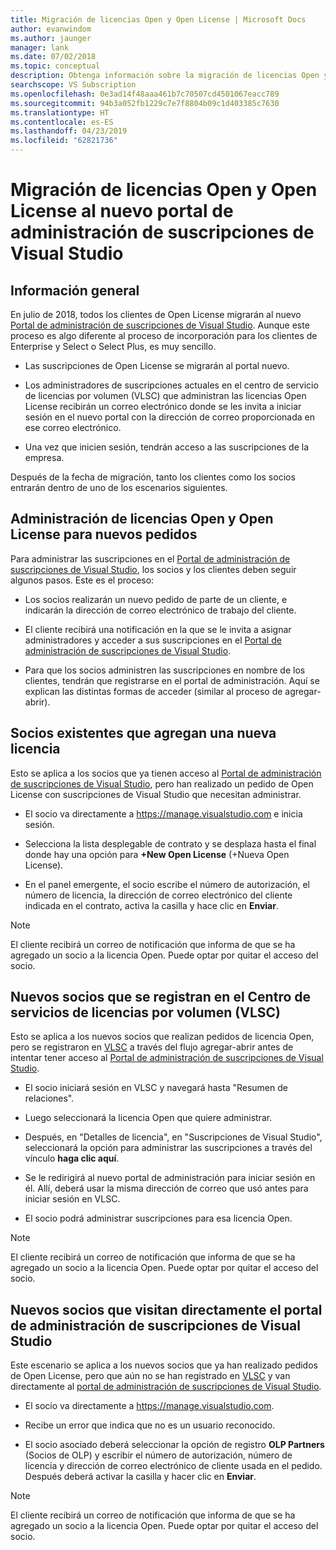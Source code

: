 ```yaml
---
title: Migración de licencias Open y Open License | Microsoft Docs
author: evanwindom
ms.author: jaunger
manager: lank
ms.date: 07/02/2018
ms.topic: conceptual
description: Obtenga información sobre la migración de licencias Open y Open License al portal de administración de suscripciones de Visual Studio.
searchscope: VS Subscription
ms.openlocfilehash: 0e3ad14f48aaa461b7c70507cd4501067eacc789
ms.sourcegitcommit: 94b3a052fb1229c7e7f8804b09c1d403385c7630
ms.translationtype: HT
ms.contentlocale: es-ES
ms.lasthandoff: 04/23/2019
ms.locfileid: "62821736"
---
```

# <a name="open-and-open-license-migration-to-the-new-visual-studio-subscriptions-administration-portal"></a>Migración de licencias Open y Open License al nuevo portal de administración de suscripciones de Visual Studio

## <a name="overview"></a>Información general

En julio de 2018, todos los clientes de Open License migrarán al nuevo [Portal de administración de suscripciones de Visual Studio](https://manage.visualstudio.com). Aunque este proceso es algo diferente al proceso de incorporación para los clientes de Enterprise y Select o Select Plus, es muy sencillo.

- Las suscripciones de Open License se migrarán al portal nuevo.

- Los administradores de suscripciones actuales en el centro de servicio de licencias por volumen (VLSC) que administran las licencias Open License recibirán un correo electrónico donde se les invita a iniciar sesión en el nuevo portal con la dirección de correo proporcionada en ese correo electrónico.

- Una vez que inicien sesión, tendrán acceso a las suscripciones de la empresa.

Después de la fecha de migración, tanto los clientes como los socios entrarán dentro de uno de los escenarios siguientes.

## <a name="open-and-open-license-management-for-new-orders"></a>Administración de licencias Open y Open License para nuevos pedidos

Para administrar las suscripciones en el [Portal de administración de suscripciones de Visual Studio](https://manage.visualstudio.com), los socios y los clientes deben seguir algunos pasos. Este es el proceso:

- Los socios realizarán un nuevo pedido de parte de un cliente, e indicarán la dirección de correo electrónico de trabajo del cliente.

- El cliente recibirá una notificación en la que se le invita a asignar administradores y acceder a sus suscripciones en el [Portal de administración de suscripciones de Visual Studio](https://manage.visualstudio.com).

- Para que los socios administren las suscripciones en nombre de los clientes, tendrán que registrarse en el portal de administración. Aquí se explican las distintas formas de acceder (similar al proceso de agregar-abrir).

## <a name="existing-partners-adding-a-new-license"></a>Socios existentes que agregan una nueva licencia

Esto se aplica a los socios que ya tienen acceso al [Portal de administración de suscripciones de Visual Studio](https://manage.visualstudio.com), pero han realizado un pedido de Open License con suscripciones de Visual Studio que necesitan administrar.

- El socio va directamente a https://manage.visualstudio.com e inicia sesión.

- Selecciona la lista desplegable de contrato y se desplaza hasta el final donde hay una opción para **+New Open License** (+Nueva Open License).

- En el panel emergente, el socio escribe el número de autorización, el número de licencia, la dirección de correo electrónico del cliente indicada en el contrato, activa la casilla y hace clic en **Enviar**.

> [!NOTE]
> El cliente recibirá un correo de notificación que informa de que se ha agregado un socio a la licencia Open. Puede optar por quitar el acceso del socio.

## <a name="new-partners-who-register-on-the-volume-licensing-service-center-vlsc"></a>Nuevos socios que se registran en el Centro de servicios de licencias por volumen (VLSC)

Esto se aplica a los nuevos socios que realizan pedidos de licencia Open, pero se registraron en [VLSC](https://www.microsoft.com/Licensing/servicecenter/default.aspx) a través del flujo agregar-abrir antes de intentar tener acceso al [Portal de administración de suscripciones de Visual Studio](https://manage.visualstudio.com).

- El socio iniciará sesión en VLSC y navegará hasta "Resumen de relaciones".

- Luego seleccionará la licencia Open que quiere administrar.

- Después, en "Detalles de licencia", en "Suscripciones de Visual Studio", seleccionará la opción para administrar las suscripciones a través del vínculo **haga clic aquí**.

- Se le redirigirá al nuevo portal de administración para iniciar sesión en él. Allí, deberá usar la misma dirección de correo que usó antes para iniciar sesión en VLSC.

- El socio podrá administrar suscripciones para esa licencia Open.

> [!NOTE]
> El cliente recibirá un correo de notificación que informa de que se ha agregado un socio a la licencia Open. Puede optar por quitar el acceso del socio.

## <a name="new-partners-visiting-the-visual-studio-subscriptions-administration-portal--directly"></a>Nuevos socios que visitan directamente el portal de administración de suscripciones de Visual Studio

Este escenario se aplica a los nuevos socios que ya han realizado pedidos de Open License, pero que aún no se han registrado en [VLSC](https://www.microsoft.com/Licensing/servicecenter/default.aspx) y van directamente al [portal de administración de suscripciones de Visual Studio](https://manage.visualstudio.com).

- El socio va directamente a https://manage.visualstudio.com.

- Recibe un error que indica que no es un usuario reconocido.

- El socio asociado deberá seleccionar la opción de registro **OLP Partners** (Socios de OLP) y escribir el número de autorización, número de licencia y dirección de correo electrónico de cliente usada en el pedido. Después deberá activar la casilla y hacer clic en **Enviar**.

> [!NOTE]
> El cliente recibirá un correo de notificación que informa de que se ha agregado un socio a la licencia Open. Puede optar por quitar el acceso del socio.